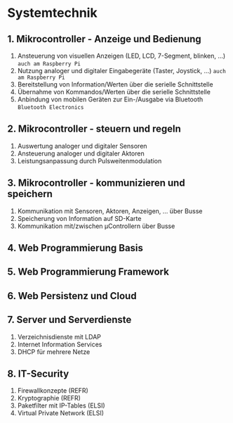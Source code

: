 # Systemtechnik

## 1. Mikrocontroller - Anzeige und Bedienung

1.	Ansteuerung von visuellen Anzeigen (LED, LCD, 7-Segment, blinken, ...) `auch am Raspberry Pi`
2.	Nutzung analoger und digitaler Eingabegeräte (Taster, Joystick, …) `auch am Raspberry Pi`
3.	Bereitstellung von Information/Werten über die serielle Schnittstelle
4.	Übernahme von Kommandos/Werten über die serielle Schnittstelle
5.	Anbindung von mobilen Geräten zur Ein-/Ausgabe via Bluetooth `Bluetooth Electronics`

## 2. Mikrocontroller - steuern und regeln

1.	Auswertung analoger und digitaler Sensoren
2.	Ansteuerung analoger und digitaler Aktoren
3.	Leistungsanpassung durch Pulsweitenmodulation

## 3. Mikrocontroller - kommunizieren und speichern

1.	Kommunikation mit Sensoren, Aktoren, Anzeigen, … über Busse
2.	Speicherung von Information auf SD-Karte
3.	Kommunikation mit/zwischen µControllern über Busse

## 4. Web Programmierung Basis
## 5. Web Programmierung Framework
## 6. Web Persistenz und Cloud
## 7. Server und Serverdienste

1. Verzeichnisdienste mit LDAP
2. Internet Information Services
3. DHCP für mehrere Netze

## 8. IT-Security

1. Firewallkonzepte (REFR)
2. Kryptographie (REFR)
3. Paketfilter mit IP-Tables (ELSI)
4. Virtual Private Network (ELSI)
